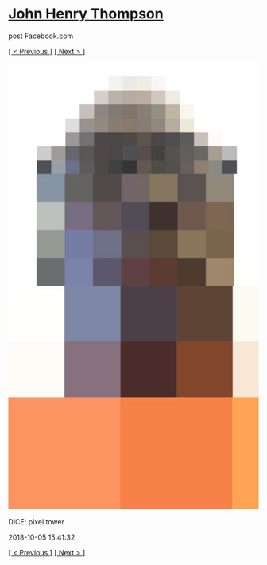 # [John Henry Thompson](../README.md)
post Facebook.com

[[ < Previous ]](2018-10-05-2.md) [[ Next > ]](2018-10-05-4.md)

[![](../media/2018-10-05/Timeline-Photos-DICE-pixel-tower-1.jpg)](../README.md)

DICE: pixel tower

2018-10-05 15:41:32

[[ < Previous ]](2018-10-05-2.md) [[ Next > ]](2018-10-05-4.md)